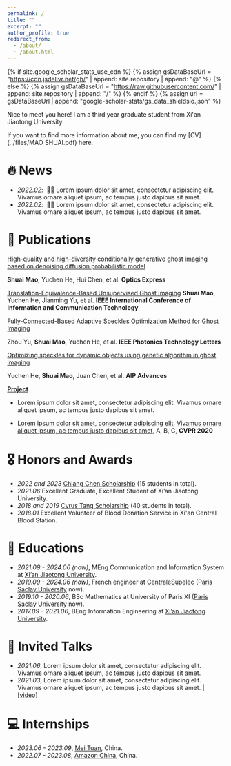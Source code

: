 ```yaml
---
permalink: /
title: ""
excerpt: ""
author_profile: true
redirect_from: 
  - /about/
  - /about.html
---
```


{% if site.google_scholar_stats_use_cdn %}
{% assign gsDataBaseUrl = "https://cdn.jsdelivr.net/gh/" | append: site.repository | append: "@" %}
{% else %}
{% assign gsDataBaseUrl = "https://raw.githubusercontent.com/" | append: site.repository | append: "/" %}
{% endif %}
{% assign url = gsDataBaseUrl | append: "google-scholar-stats/gs_data_shieldsio.json" %}

<span class='anchor' id='about-me'></span>
Nice to meet you here!
I am a third year graduate student from Xi'an Jiaotong University.

If you want to find more information about me, you can find my [CV](../files/MAO SHUAI.pdf) here.
# 🔥 News
- *2022.02*: &nbsp;🎉🎉 Lorem ipsum dolor sit amet, consectetur adipiscing elit. Vivamus ornare aliquet ipsum, ac tempus justo dapibus sit amet. 
- *2022.02*: &nbsp;🎉🎉 Lorem ipsum dolor sit amet, consectetur adipiscing elit. Vivamus ornare aliquet ipsum, ac tempus justo dapibus sit amet. 

# 📝 Publications 
<!-- <div class='paper-box'><div class='paper-box-image'><div><div class="badge">CVPR 2016</div><img src='images/500x300.png' alt="sym" width="100%"></div></div>
<div class='paper-box-text' markdown="1"> -->

[High-quality and high-diversity conditionally generative ghost imaging based on denoising diffusion probabilistic model](../files/High-quality%20and%20high-diversity%20conditionally%20generative%20ghost%20imaging%20based%20on%20denoising%20diffusion%20probabilistic%20model.pdf)

**Shuai Mao**, Yuchen He, Hui Chen, et al.  **Optics Express**

[Translation-Equivalence-Based Unsupervised Ghost Imaging](../files/Translation-Equivalence-Based%20Unsupervised%20Ghost%20Imaging.pdf)
**Shuai Mao**, Yuchen He, Jianming Yu, et al.  **IEEE International Conference of Information and Communication Technology**

[Fully-Connected-Based Adaptive Speckles Optimization Method for Ghost Imaging](../files/Fully-Connected-Based_Adaptive_Speckles_Optimization_Method_for_Ghost_Imaging.pdf)

Zhou Yu, **Shuai Mao**, Yuchen He, et al.  **IEEE Photonics Technology Letters**

[Optimizing speckles for dynamic objects using genetic algorithm in ghost imaging](../files/Optimizing%20speckles%20for%20dynamic%20objects%20using%20genetic.pdf)

Yuchen He, **Shuai Mao**, Juan Chen, et al.  **AIP Advances**

[**Project**](https://scholar.google.com/citations?view_op=view_citation&hl=zh-CN&user=DhtAFkwAAAAJ&citation_for_view=DhtAFkwAAAAJ:ALROH1vI_8AC) <strong><span class='show_paper_citations' data='DhtAFkwAAAAJ:ALROH1vI_8AC'></span></strong>
- Lorem ipsum dolor sit amet, consectetur adipiscing elit. Vivamus ornare aliquet ipsum, ac tempus justo dapibus sit amet. 
</div>
</div>

- [Lorem ipsum dolor sit amet, consectetur adipiscing elit. Vivamus ornare aliquet ipsum, ac tempus justo dapibus sit amet](https://github.com), A, B, C, **CVPR 2020**

# 🎖 Honors and Awards
- *2022 and 2023* [Chiang Chen Scholarship](http://www.ccicf.org.hk/en/scholarships/fellowship_b_06/) (15 students in total). 
- *2021.06* Excellent Graduate, Excellent Student of Xi’an Jiaotong University. 
- *2018 and 2019* [Cyrus Tang Scholarship](https://tangfoundation.org/cyrus-tang-foundation/ct-scholarship/introduction/) (40 students in total). 
- *2018.01* Excellent Volunteer of Blood Donation Service in Xi'an Central Blood Station. 

# 📖 Educations
- *2021.09 - 2024.06 (now)*, MEng Communication and Information System at [Xi’an Jiaotong University](http://eie.xjtu.edu.cn/en/index.htm). 
- *2019.09 - 2024.06 (now)*, French engineer at [CentraleSupelec](https://www.centralesupelec.fr/en) ([Paris Saclay University](https://www.universite-paris-saclay.fr/en) now). 
- *2019.10 - 2020.06*, BSc Mathematics at University of Paris XI ([Paris Saclay University](https://www.universite-paris-saclay.fr/en) now).
- *2017.09 - 2021.06*, BEng Information Engineering at [Xi’an Jiaotong University](http://eie.xjtu.edu.cn/en/index.htm).

# 💬 Invited Talks
- *2021.06*, Lorem ipsum dolor sit amet, consectetur adipiscing elit. Vivamus ornare aliquet ipsum, ac tempus justo dapibus sit amet. 
- *2021.03*, Lorem ipsum dolor sit amet, consectetur adipiscing elit. Vivamus ornare aliquet ipsum, ac tempus justo dapibus sit amet.  \| [\[video\]](https://github.com/)

# 💻 Internships
- *2023.06 - 2023.09*, [Mei Tuan](https://www.meituan.com/en-US/about-us), China.
- *2022.07 - 2023.08*, [Amazon China](https://www.meituan.com/en-US/about-us), China.
